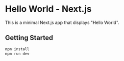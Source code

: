 # Hello World - Next.js

This is a minimal Next.js app that displays "Hello World".

## Getting Started

```bash
npm install
npm run dev
